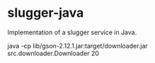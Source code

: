 # slugger-java
Implementation of a slugger service in Java.

java -cp lib/gson-2.12.1.jar:target/downloader.jar src.downloader.Downloader 20

